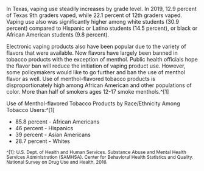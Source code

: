 In Texas, vaping use steadily increases by grade level. In 2019, 12.9 percent of Texas 9th graders vaped, while 22.1 percent of 12th graders vaped.  Vaping use also was significantly higher among white students (30.9 percent) compared to Hispanic or Latino students (14.5 percent), or black or African American students (9.8 percent).

Electronic vaping products also have been popular due to the variety of flavors that were available. Now flavors have largely been banned in tobacco products with the exception of menthol. Public health officials hope the flavor ban will reduce the initiation of vaping product use. However, some policymakers would like to go further and ban the use of menthol flavor as well.  Use of menthol-flavored tobacco products is disproportionately high among African American and other populations of color. More than half of smokers ages 12-17 smoke menthols.^[1]

Use of Menthol-flavored Tobacco Products by Race/Ethnicity Among Tobacco Users:^[1]

* 85.8 percent - African Americans
* 46 percent - Hispanics
* 39 percent - Asian Americans
* 28.7 percent -  Whites

<span style="font-size:12px; line-height:1.1 !important">^[1]: U.S. Dept. of Health and Human Services. Substance Abuse and Mental Health Services Administration (SAMHSA). Center for Behavioral Health Statistics and Quality. National Survey on Drug Use and Health, 2016.